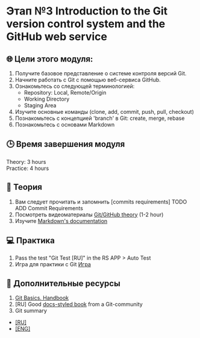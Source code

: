 # Этап №3 Introduction to the Git version control system and the GitHub web service

## 🌐  Цели этого модуля:

1. Получите базовое представление о системе контроля версий Git.
2. Начните работать с Git с помощью веб-сервиса GitHub.
3. Ознакомьтесь со следующей терминологией:
   - Repository: Local, Remote/Origin
   - Working Directory
   - Staging Area
4. Изучите основные команды (clone, add, commit, push, pull, checkout)
5. Познакомьтесь с концепцией 'branch' в Git: create, merge, rebase
6. Познакомьтесь с основами Markdown

## 🕒 Время завершения модуля

Theory: 3 hours  
Practice: 4 hours

## 📖 Теория

1. Вам следует прочитать и запомнить [commits requirements] TODO ADD Commit Requirements 
2. Посмотреть видеоматериалы [Git/GitHub theory](https://www.youtube.com/watch?v=zZBiln_2FhM) (1-2 hour) 
3. Изучите [Markdown's documentation](https://guides.github.com/features/mastering-markdown/)

## 💻  Практика

1. Pass the test "Git Test [RU]" in the RS APP > Auto Test
2. Игра для практики с Git [Игра](https://learngitbranching.js.org)

## 📘 Дополнительные ресурсы

1. [Git Basics. Handbook](https://git-scm.com/book/en/v2/Getting-Started-About-Version-Control)
2. [RU] Good [docs-styled book](https://uleming.github.io/gitbook/index.html) from a Git-community
3.  Git summary
   - [[RU]](https://www.evernote.com/shard/s368/client/snv?noteGuid=b1359883-2b9e-419a-b9de-dd959fc05f05&noteKey=97c0f19486d851b3&sn=https%3A%2F%2Fwww.evernote.com%2Fshard%2Fs368%2Fsh%2Fb1359883-2b9e-419a-b9de-dd959fc05f05%2F97c0f19486d851b3&title=Git)
   - [[ENG]](https://cs.fyi/guide/git-cheatsheet)